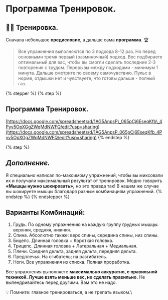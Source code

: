 # Программа Тренировок.

## 🏋️‍♂️ Тренировка.

Сначала небольшое **предисловие**, а дальше сама **программа**. 🏆

> Все упражнения выполняются по 3 подхода 8-12 раз. Но перед основными тремя первый (разминочный) подход. Вес подбираете оптимальный для вас, чтобы вы смогли сделать последние 2-3 повторения с трудом. Перерывы между подходами - минимум 1 минута. Дальше смотрите по своему самочувствию. Пульс в норме, отдышки нет и чувствуете, что готовы дальше - полный газ.

{% stepper %}
{% step %}
## Программа Тренировок.

[https://docs.google.com/spreadsheets/d/1AG5AnpsP\_065pCj6EseqKfb\_4Pyv5OpXGgZWqMdNWFQ/edit?usp=sharing](https://docs.google.com/spreadsheets/d/1AG5AnpsP_065pCj6EseqKfb_4Pyv5OpXGgZWqMdNWFQ/edit?usp=sharing)
{% endstep %}

{% step %}
## _**Дополнение.**_

Я специально написал по-максимому упражнений, чтобы вы миксовали их и получали максимальный результат от тренировок. Модно говорить **«Мышцы нужно шокировать»,** но это правда так! В нашем же случае вы шокируете мышцы благодаря разным комбинациям упражнений.
{% endstep %}
{% endstepper %}

## Варианты Комбинаций:

1. Грудь. По одному упражнению на каждую группу грудных мышцы: верхняя, средняя, нижняя.
2. Спина. Абсолютно также: верх спины, середина спины, низ спины.
3. Бицепс. Длинная головка + Короткая головка.
4. Трицепс. Длинная головка + Латеральная + Медиальная.
5. Плечи. Средняя дельта, задняя дельта, передняя дельта.
6. Предплечья. На сгибатель; на разгибатель.
7. Ноги. Все упражнения из списка. Полная проработка.

Все упражнения выполняете **максимально аккуратно, с правильной техникой. Лучше взять меньше вес, но сделать правильно.** Не выпендривайтесь перед другими. Вам это не надо.

💡 Помните: главное тренироваться, а не трепать языком.\
